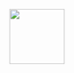 <div id="header" align="center">
  <img src="https://media.giphy.com/media/5NPhdqmyRxn8I/giphy.gif" width="100"/>
</div>
